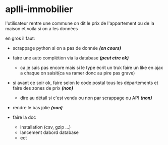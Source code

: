 # aplli-immobilier

l'utilisateur rentre une commune on dit le prix de l'appartement ou de la maison et voila si on a les données


en gros il faut:

  - scrappage python si on a pas de donnée <em><strong>(en cours)</strong></em>

  - faire une auto complétion via la database <em><strong>(peut etre ok)</strong></em>
    - ca je sais pas encore mais si le type écrit un truk faire un like en ajax a chaque on saisit(ca va ramer donc au pire pas grave)

  - si avant ce soir ok, faire selon le code postal tous les départements et faire des zones de prix <em><strong>(non)</strong></em>
    - dire au détail si c'est vendu ou non par scrappage ou API <em><strong>(non)</strong></em>
   
   
   - rendre le bas jolie <em><strong>(non)</strong></em>
   
   
  - faire la doc 
    - installation (csv, gzip ...)
    - lancement dabord database
    - ect

